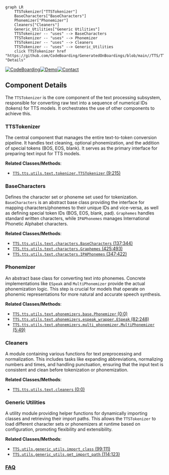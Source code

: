 ```mermaid
graph LR
    TTSTokenizer["TTSTokenizer"]
    BaseCharacters["BaseCharacters"]
    Phonemizer["Phonemizer"]
    Cleaners["Cleaners"]
    Generic_Utilities["Generic Utilities"]
    TTSTokenizer -- "uses" --> BaseCharacters
    TTSTokenizer -- "uses" --> Phonemizer
    TTSTokenizer -- "uses" --> Cleaners
    TTSTokenizer -- "uses" --> Generic_Utilities
    click TTSTokenizer href "https://github.com/CodeBoarding/GeneratedOnBoardings/blob/main//TTS/TTSTokenizer.md" "Details"
```
[![CodeBoarding](https://img.shields.io/badge/Generated%20by-CodeBoarding-9cf?style=flat-square)](https://github.com/CodeBoarding/GeneratedOnBoardings)[![Demo](https://img.shields.io/badge/Try%20our-Demo-blue?style=flat-square)](https://www.codeboarding.org/demo)[![Contact](https://img.shields.io/badge/Contact%20us%20-%20contact@codeboarding.org-lightgrey?style=flat-square)](mailto:contact@codeboarding.org)

## Component Details

The `TTSTokenizer` is the core component of the text processing subsystem, responsible for converting raw text into a sequence of numerical IDs (tokens) for TTS models. It orchestrates the use of other components to achieve this.

### TTSTokenizer
The central component that manages the entire text-to-token conversion pipeline. It handles text cleaning, optional phonemization, and the addition of special tokens (BOS, EOS, blank). It serves as the primary interface for preparing text input for TTS models.


**Related Classes/Methods**:

- <a href="https://github.com/coqui-ai/TTS/blob/master/TTS/tts/utils/text/tokenizer.py#L9-L215" target="_blank" rel="noopener noreferrer">`TTS.tts.utils.text.tokenizer.TTSTokenizer` (9:215)</a>


### BaseCharacters
Defines the character set or phoneme set used for tokenization. `BaseCharacters` is an abstract base class providing the interface for mapping characters/phonemes to their unique IDs and vice-versa, as well as defining special token IDs (BOS, EOS, blank, pad). `Graphemes` handles standard written characters, while `IPAPhonemes` manages International Phonetic Alphabet characters.


**Related Classes/Methods**:

- <a href="https://github.com/coqui-ai/TTS/blob/master/TTS/tts/utils/text/characters.py#L137-L344" target="_blank" rel="noopener noreferrer">`TTS.tts.utils.text.characters.BaseCharacters` (137:344)</a>
- <a href="https://github.com/coqui-ai/TTS/blob/master/TTS/tts/utils/text/characters.py#L425-L493" target="_blank" rel="noopener noreferrer">`TTS.tts.utils.text.characters.Graphemes` (425:493)</a>
- <a href="https://github.com/coqui-ai/TTS/blob/master/TTS/tts/utils/text/characters.py#L347-L422" target="_blank" rel="noopener noreferrer">`TTS.tts.utils.text.characters.IPAPhonemes` (347:422)</a>


### Phonemizer
An abstract base class for converting text into phonemes. Concrete implementations like `ESpeak` and `MultiPhonemizer` provide the actual phonemization logic. This step is crucial for models that operate on phonemic representations for more natural and accurate speech synthesis.


**Related Classes/Methods**:

- <a href="https://github.com/coqui-ai/TTS/blob/master/TTS/tts/utils/text/phonemizers/base.py#L0-L0" target="_blank" rel="noopener noreferrer">`TTS.tts.utils.text.phonemizers.base.Phonemizer` (0:0)</a>
- <a href="https://github.com/coqui-ai/TTS/blob/master/TTS/tts/utils/text/phonemizers/espeak_wrapper.py#L82-L248" target="_blank" rel="noopener noreferrer">`TTS.tts.utils.text.phonemizers.espeak_wrapper.ESpeak` (82:248)</a>
- <a href="https://github.com/coqui-ai/TTS/blob/master/TTS/tts/utils/text/phonemizers/multi_phonemizer.py#L5-L49" target="_blank" rel="noopener noreferrer">`TTS.tts.utils.text.phonemizers.multi_phonemizer.MultiPhonemizer` (5:49)</a>


### Cleaners
A module containing various functions for text preprocessing and normalization. This includes tasks like expanding abbreviations, normalizing numbers and times, and handling punctuation, ensuring that the input text is consistent and clean before tokenization or phonemization.


**Related Classes/Methods**:

- <a href="https://github.com/coqui-ai/TTS/blob/master/TTS/tts/utils/text/cleaners.py#L0-L0" target="_blank" rel="noopener noreferrer">`TTS.tts.utils.text.cleaners` (0:0)</a>


### Generic Utilities
A utility module providing helper functions for dynamically importing classes and retrieving their import paths. This allows the `TTSTokenizer` to load different character sets or phonemizers at runtime based on configuration, promoting flexibility and extensibility.


**Related Classes/Methods**:

- <a href="https://github.com/coqui-ai/TTS/blob/master/TTS/utils/generic_utils.py#L99-L111" target="_blank" rel="noopener noreferrer">`TTS.utils.generic_utils.import_class` (99:111)</a>
- <a href="https://github.com/coqui-ai/TTS/blob/master/TTS/utils/generic_utils.py#L114-L123" target="_blank" rel="noopener noreferrer">`TTS.utils.generic_utils.get_import_path` (114:123)</a>




### [FAQ](https://github.com/CodeBoarding/GeneratedOnBoardings/tree/main?tab=readme-ov-file#faq)